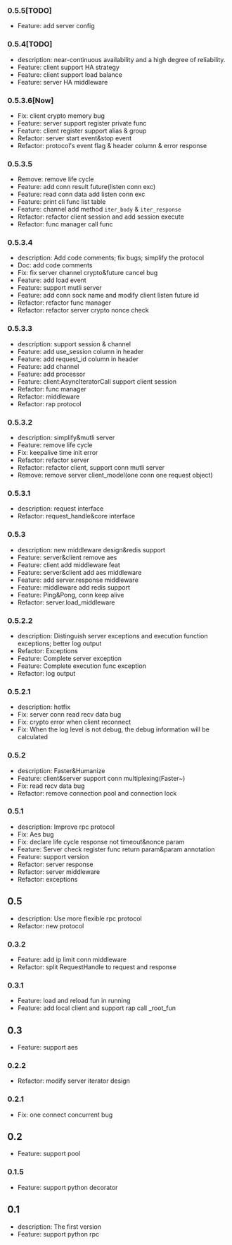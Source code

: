 ### 0.5.5[TODO]
 - Feature: add server config
 
### 0.5.4[TODO]
 - description: near-continuous availability and a high degree of reliability.
 - Feature: client support HA strategy
 - Feature: client support load balance
 - Feature: server HA middleware
 
### 0.5.3.6[Now]
 - Fix: client crypto memory bug
 - Feature: server support register private func   
 - Feature: client register support alias & group
 - Refactor: server start event&stop event
 - Refactor: protocol's event flag & header column & error response

### 0.5.3.5
 - Remove: remove life cycle
 - Feature: add conn result future(listen conn exc)
 - Feature: read conn data add listen conn exc
 - Feature: print cli func list table
 - Feature: channel add method `iter_body` & `iter_response`
 - Refactor: refactor client session and add session execute
 - Refactor: func manager call func

### 0.5.3.4
 - description: Add code comments; fix bugs; simplify the protocol
 - Doc: add code comments
 - Fix: fix server channel crypto&future cancel bug
 - Feature: add load event
 - Feature: support mutli server
 - Feature: add conn sock name and modify client listen future id
 - Refactor: refactor func manager
 - Refactor: refactor server crypto nonce check
 
### 0.5.3.3
 - description: support session & channel
 - Feature: add use_session column in header
 - Feature: add request_id column in header
 - Feature: add channel
 - Feature: add processor
 - Feature: client:AsyncIteratorCall support client session
 - Refactor: func manager
 - Refactor: middleware
 - Refactor: rap protocol

### 0.5.3.2
 - description: simplify&mutli server
 - Feature: remove life cycle
 - Fix: keepalive time init error
 - Refactor: refactor server
 - Refactor: refactor client, support conn mutli server
 - Remove: remove server client_model(one conn one request object)
 
### 0.5.3.1
 - description: request interface 
 - Refactor: request_handle&core interface

### 0.5.3
 - description: new middleware design&redis support
 - Feature: server&client remove aes
 - Feature: client add middleware feat
 - Feature: server&client add aes middleware
 - Feature: add server.response middleware
 - Feature: middleware add redis support
 - Feature: Ping&Pong, conn keep alive 
 - Refactor: server.load_middleware

### 0.5.2.2
 - description: Distinguish server exceptions and execution function exceptions; better log output
 - Refactor: Exceptions
 - Feature: Complete server exception
 - Feature: Complete execution func exception
 - Refactor: log output
 
### 0.5.2.1
 - description: hotfix
 - Fix: server conn read recv data bug
 - Fix: crypto error when client reconnect 
 - Fix: When the log level is not debug, the debug information will be calculated

### 0.5.2
 - description: Faster&Humanize
 - Feature: client&server support conn multiplexing(Faster~)
 - Fix: read recv data bug
 - Refactor: remove connection pool and connection lock

### 0.5.1
 - description: Improve rpc protocol
 - Fix: Aes bug
 - Fix: declare life cycle response not timeout&nonce param
 - Feature: Server check register func return param&param  annotation
 - Feature: support version
 - Refactor: server response
 - Refactor: server middleware
 - Refactor: exceptions

## 0.5
 - description: Use more flexible rpc protocol
 - Refactor: new protocol

### 0.3.2
 - Feature: add ip limit conn middleware
 - Refactor: split RequestHandle to request and response

### 0.3.1
 - Feature: load and reload fun in running
 - Feature: add local client and support rap call _root_fun

## 0.3
 - Feature: support aes

### 0.2.2 
 - Refactor: modify server iterator design

### 0.2.1 
 - Fix: one connect concurrent bug

## 0.2
 - Feature: support pool

### 0.1.5
 - Feature: support python decorator

## 0.1
 - description: The first version
 - Feature: support python rpc
 
